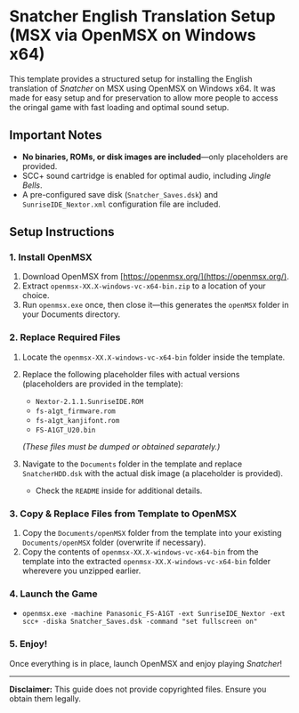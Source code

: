 # Snatcher English Translation Setup (MSX via OpenMSX on Windows x64)

This template provides a structured setup for installing the English translation of *Snatcher* on MSX using OpenMSX on Windows x64.
It was made for easy setup and for preservation to allow more people to access the oringal game with fast loading and optimal sound setup.

## Important Notes
- **No binaries, ROMs, or disk images are included**—only placeholders are provided.
- SCC+ sound cartridge is enabled for optimal audio, including *Jingle Bells*.
- A pre-configured save disk (`Snatcher_Saves.dsk`) and `SunriseIDE_Nextor.xml` configuration file are included.

## Setup Instructions

### 1. Install OpenMSX
1. Download OpenMSX from [https://openmsx.org/](https://openmsx.org/).
2. Extract `openmsx-XX.X-windows-vc-x64-bin.zip` to a location of your choice.
3. Run `openmsx.exe` once, then close it—this generates the `openMSX` folder in your Documents directory.

### 2. Replace Required Files
1. Locate the `openmsx-XX.X-windows-vc-x64-bin` folder inside the template.
2. Replace the following placeholder files with actual versions (placeholders are provided in the template):
   - `Nextor-2.1.1.SunriseIDE.ROM`
   - `fs-a1gt_firmware.rom`
   - `fs-a1gt_kanjifont.rom`
   - `FS-A1GT_U20.bin`
   
   *(These files must be dumped or obtained separately.)*

3. Navigate to the `Documents` folder in the template and replace `SnatcherHDD.dsk` with the actual disk image (a placeholder is provided).
   - Check the `README` inside for additional details.

### 3. Copy & Replace Files from Template to OpenMSX
1. Copy the `Documents/openMSX` folder from the template into your existing `Documents/openMSX` folder (overwrite if necessary).
2. Copy the contents of `openmsx-XX.X-windows-vc-x64-bin` from the template into the extracted `openmsx-XX.X-windows-vc-x64-bin` folder wherevere you unzipped earlier.

### 4. Launch the Game
- `openmsx.exe -machine Panasonic_FS-A1GT -ext SunriseIDE_Nextor -ext scc+ -diska Snatcher_Saves.dsk -command "set fullscreen on"`

### 5. Enjoy!
Once everything is in place, launch OpenMSX and enjoy playing *Snatcher*!

---

**Disclaimer:** This guide does not provide copyrighted files. Ensure you obtain them legally.
